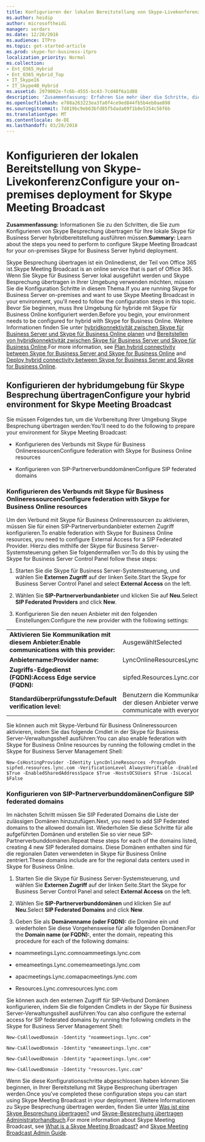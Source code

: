 ```yaml
---
title: Konfigurieren der lokalen Bereitstellung von Skype-Livekonferenz
ms.author: heidip
author: microsoftheidi
manager: serdars
ms.date: 12/20/2016
ms.audience: ITPro
ms.topic: get-started-article
ms.prod: skype-for-business-itpro
localization_priority: Normal
ms.collection:
- Ent_O365_Hybrid
- Ent_O365_Hybrid_Top
- IT_Skype16
- IT_Skype4B_Hybrid
ms.assetid: 2979802e-fc6b-4555-bc43-7cd48f6a1d88
description: 'Zusammenfassung: Erfahren Sie mehr über die Schritte, die Sie zum Konfigurieren von Skype Besprechung übertragen für Ihre lokale Skype für Business Server hybridbereitstellung ausführen müssen.'
ms.openlocfilehash: e788a263223ea3fa0f4ce9ed844fb5b4eb0ae898
ms.sourcegitcommit: 7d819bc9eb63bfd85f5dada09f1b8e5354c56f6b
ms.translationtype: MT
ms.contentlocale: de-DE
ms.lasthandoff: 03/28/2018
---
```

# <a name="configure-your-on-premises-deployment-for-skype-meeting-broadcast"></a><span data-ttu-id="57f72-103">Konfigurieren der lokalen Bereitstellung von Skype-Livekonferenz</span><span class="sxs-lookup"><span data-stu-id="57f72-103">Configure your on-premises deployment for Skype Meeting Broadcast</span></span>
 
<span data-ttu-id="57f72-104">**Zusammenfassung:** Informationen Sie zu den Schritten, die Sie zum Konfigurieren von Skype Besprechung übertragen für Ihre lokale Skype für Business Server hybridbereitstellung ausführen müssen.</span><span class="sxs-lookup"><span data-stu-id="57f72-104">**Summary:** Learn about the steps you need to perform to configure Skype Meeting Broadcast for your on-premises Skype for Business Server hybrid deployment.</span></span>
  
<span data-ttu-id="57f72-105">Skype Besprechung übertragen ist ein Onlinedienst, der Teil von Office 365 ist.</span><span class="sxs-lookup"><span data-stu-id="57f72-105">Skype Meeting Broadcast is an online service that is part of Office 365.</span></span> <span data-ttu-id="57f72-106">Wenn Sie Skype für Business Server lokal ausgeführt werden und Skype Besprechung übertragen in Ihrer Umgebung verwenden möchten, müssen Sie die Konfiguration Schritte in diesem Thema.</span><span class="sxs-lookup"><span data-stu-id="57f72-106">If you are running Skype for Business Server on-premises and want to use Skype Meeting Broadcast in your environment, you'll need to follow the configuration steps in this topic.</span></span> <span data-ttu-id="57f72-107">Bevor Sie beginnen, muss Ihre Umgebung für hybride mit Skype für Business Online konfiguriert werden.</span><span class="sxs-lookup"><span data-stu-id="57f72-107">Before you begin, your environment needs to be configured for hybrid with Skype for Business Online.</span></span> <span data-ttu-id="57f72-108">Weitere Informationen finden Sie unter [hybridkonnektivität zwischen Skype für Business Server und Skype für Business Online planen](../skype-for-business-hybrid-solutions/plan-hybrid-connectivity.md) und [Bereitstellen von hybridkonnektivität zwischen Skype für Business Server und Skype für Business Online](../skype-for-business-hybrid-solutions/deploy-hybrid-connectivity/deploy-hybrid-connectivity.md).</span><span class="sxs-lookup"><span data-stu-id="57f72-108">For more information, see [Plan hybrid connectivity between Skype for Business Server and Skype for Business Online](../skype-for-business-hybrid-solutions/plan-hybrid-connectivity.md) and [Deploy hybrid connectivity between Skype for Business Server and Skype for Business Online](../skype-for-business-hybrid-solutions/deploy-hybrid-connectivity/deploy-hybrid-connectivity.md).</span></span>
  
## <a name="configure-your-hybrid-environment-for-skype-meeting-broadcast"></a><span data-ttu-id="57f72-109">Konfigurieren der hybridumgebung für Skype Besprechung übertragen</span><span class="sxs-lookup"><span data-stu-id="57f72-109">Configure your hybrid environment for Skype Meeting Broadcast</span></span>

<span data-ttu-id="57f72-110">Sie müssen Folgendes tun, um die Vorbereitung Ihrer Umgebung Skype Besprechung übertragen werden:</span><span class="sxs-lookup"><span data-stu-id="57f72-110">You'll need to do the following to prepare your environment for Skype Meeting Broadcast:</span></span>
  
- <span data-ttu-id="57f72-111">Konfigurieren des Verbunds mit Skype für Business Onlineressourcen</span><span class="sxs-lookup"><span data-stu-id="57f72-111">Configure federation with Skype for Business Online resources</span></span>
    
- <span data-ttu-id="57f72-112">Konfigurieren von SIP-Partnerverbunddomänen</span><span class="sxs-lookup"><span data-stu-id="57f72-112">Configure SIP federated domains</span></span>
    
### <a name="configure-federation-with-skype-for-business-online-resources"></a><span data-ttu-id="57f72-113">Konfigurieren des Verbunds mit Skype für Business Onlineressourcen</span><span class="sxs-lookup"><span data-stu-id="57f72-113">Configure federation with Skype for Business Online resources</span></span>

<span data-ttu-id="57f72-114">Um den Verbund mit Skype für Business Onlineressourcen zu aktivieren, müssen Sie für einen SIP-Partnerverbundanbieter externen Zugriff konfigurieren.</span><span class="sxs-lookup"><span data-stu-id="57f72-114">To enable federation with Skype for Business Online resources, you need to configure External Access for a SIP Federated Provider.</span></span> <span data-ttu-id="57f72-115">Hierzu dies mithilfe der Skype für Business Server-Systemsteuerung gehen Sie folgendermaßen vor:</span><span class="sxs-lookup"><span data-stu-id="57f72-115">To do this by using the Skype for Business Server Control Panel follow these steps:</span></span>
  
1. <span data-ttu-id="57f72-116">Starten Sie die Skype für Business Server-Systemsteuerung, und wählen Sie **Externen Zugriff** auf der linken Seite.</span><span class="sxs-lookup"><span data-stu-id="57f72-116">Start the Skype for Business Server Control Panel and select **External Access** on the left.</span></span>
    
2. <span data-ttu-id="57f72-117">Wählen Sie **SIP-Partnerverbundanbieter** und klicken Sie auf **Neu**.</span><span class="sxs-lookup"><span data-stu-id="57f72-117">Select **SIP Federated Providers** and click **New**.</span></span>
    
3. <span data-ttu-id="57f72-118">Konfigurieren Sie den neuen Anbieter mit den folgenden Einstellungen:</span><span class="sxs-lookup"><span data-stu-id="57f72-118">Configure the new provider with the following settings:</span></span>
    
|||
|:-----|:-----|
|<span data-ttu-id="57f72-119">**Aktivieren Sie Kommunikation mit diesem Anbieter:**</span><span class="sxs-lookup"><span data-stu-id="57f72-119">**Enable communications with this provider:**</span></span> <br/> |<span data-ttu-id="57f72-120">Ausgewählt</span><span class="sxs-lookup"><span data-stu-id="57f72-120">Selected</span></span>  <br/> |
|<span data-ttu-id="57f72-121">**Anbietername:**</span><span class="sxs-lookup"><span data-stu-id="57f72-121">**Provider name:**</span></span> <br/> |<span data-ttu-id="57f72-122">LyncOnlineResources</span><span class="sxs-lookup"><span data-stu-id="57f72-122">LyncOnlineResources</span></span>  <br/> |
|<span data-ttu-id="57f72-123">**Zugriffs-Edgedienst (FQDN):**</span><span class="sxs-lookup"><span data-stu-id="57f72-123">**Access Edge service (FQDN):**</span></span> <br/> |<span data-ttu-id="57f72-124">sipfed.Resources.Lync.com</span><span class="sxs-lookup"><span data-stu-id="57f72-124">sipfed.resources.lync.com</span></span>  <br/> |
|<span data-ttu-id="57f72-125">**Standardüberprüfungsstufe:**</span><span class="sxs-lookup"><span data-stu-id="57f72-125">**Default verification level:**</span></span> <br/> |<span data-ttu-id="57f72-126">Benutzern die Kommunikation mit jedem erlauben, der diesen Anbieter verwendet</span><span class="sxs-lookup"><span data-stu-id="57f72-126">Allow users to communicate with everyone using this provider.</span></span>  <br/> |
   
<span data-ttu-id="57f72-127">Sie können auch mit Skype-Verbund für Business Onlineressourcen aktivieren, indem Sie das folgende Cmdlet in der Skype für Business Server-Verwaltungsshell ausführen:</span><span class="sxs-lookup"><span data-stu-id="57f72-127">You can also enable federation with Skype for Business Online resources by running the following cmdlet in the Skype for Business Server Management Shell:</span></span>
  
```
New-CsHostingProvider -Identity LyncOnlineResources -ProxyFqdn sipfed.resources.lync.com -VerificationLevel AlwaysVerifiable -Enabled $True -EnabledSharedAddressSpace $True -HostsOCSUsers $True -IsLocal $False
```

### <a name="configure-sip-federated-domains"></a><span data-ttu-id="57f72-128">Konfigurieren von SIP-Partnerverbunddomänen</span><span class="sxs-lookup"><span data-stu-id="57f72-128">Configure SIP federated domains</span></span>

<span data-ttu-id="57f72-129">Im nächsten Schritt müssen Sie SIP Federated Domains die Liste der zulässigen Domänen hinzuzufügen.</span><span class="sxs-lookup"><span data-stu-id="57f72-129">Next, you need to add SIP Federated domains to the allowed domain list.</span></span> <span data-ttu-id="57f72-130">Wiederholen Sie diese Schritte für alle aufgeführten Domänen und erstellen Sie so vier neue SIP-Partnerverbunddomänen.</span><span class="sxs-lookup"><span data-stu-id="57f72-130">Repeat these steps for each of the domains listed, creating 4 new SIP federated domains.</span></span> <span data-ttu-id="57f72-131">Diese Domänen enthalten sind für die regionalen Daten verwendeten in Skype für Business Online zentriert.</span><span class="sxs-lookup"><span data-stu-id="57f72-131">These domains include are for the regional data centers used in Skype for Business Online.</span></span>
  
1. <span data-ttu-id="57f72-132">Starten Sie die Skype für Business Server-Systemsteuerung, und wählen Sie **Externen Zugriff** auf der linken Seite.</span><span class="sxs-lookup"><span data-stu-id="57f72-132">Start the Skype for Business Server Control Panel and select **External Access** on the left.</span></span>
    
2. <span data-ttu-id="57f72-133">Wählen Sie **SIP-Partnerverbunddomänen** und klicken Sie auf **Neu**.</span><span class="sxs-lookup"><span data-stu-id="57f72-133">Select **SIP Federated Domains** and click **New**.</span></span>
    
3. <span data-ttu-id="57f72-134">Geben Sie als **Domänenname (oder FQDN):** die Domäne ein und wiederholen Sie diese Vorgehensweise für alle folgenden Domänen:</span><span class="sxs-lookup"><span data-stu-id="57f72-134">For the **Domain name (or FQDN):**, enter the domain, repeating this procedure for each of the following domains:</span></span>
    
  - <span data-ttu-id="57f72-135">noammeetings.Lync.com</span><span class="sxs-lookup"><span data-stu-id="57f72-135">noammeetings.lync.com</span></span>
    
  - <span data-ttu-id="57f72-136">emeameetings.Lync.com</span><span class="sxs-lookup"><span data-stu-id="57f72-136">emeameetings.lync.com</span></span>
    
  - <span data-ttu-id="57f72-137">apacmeetings.Lync.com</span><span class="sxs-lookup"><span data-stu-id="57f72-137">apacmeetings.lync.com</span></span>
    
  - <span data-ttu-id="57f72-138">Resources.Lync.com</span><span class="sxs-lookup"><span data-stu-id="57f72-138">resources.lync.com</span></span>
    
<span data-ttu-id="57f72-139">Sie können auch den externen Zugriff für SIP-Verbund Domänen konfigurieren, indem Sie die folgenden Cmdlets in der Skype für Business Server-Verwaltungsshell ausführen:</span><span class="sxs-lookup"><span data-stu-id="57f72-139">You can also configure the external access for SIP federated domains by running the following cmdlets in the Skype for Business Server Management Shell:</span></span>
  
```
New-CsAllowedDomain -Identity "noammeetings.lync.com"
```

```
New-CsAllowedDomain -Identity "emeameetings.lync.com"
```

```
New-CsAllowedDomain -Identity "apacmeetings.lync.com"
```

```
New-CsAllowedDomain -Identity "resources.lync.com"
```

<span data-ttu-id="57f72-140">Wenn Sie diese Konfigurationsschritte abgeschlossen haben können Sie beginnen, in Ihrer Bereitstellung mit Skype Besprechung übertragen werden.</span><span class="sxs-lookup"><span data-stu-id="57f72-140">Once you've completed these configuration steps you can start using Skype Meeting Broadcast in your deployment.</span></span> <span data-ttu-id="57f72-141">Weitere Informationen zu Skype Besprechung übertragen werden, finden Sie unter [Was ist eine Skype Besprechung übertragen?](https://go.microsoft.com/fwlink/?LinkId=617071) und [Skype-Besprechung übertragen Administratorhandbuch](https://go.microsoft.com/fwlink/?LinkId=617075).</span><span class="sxs-lookup"><span data-stu-id="57f72-141">For more information about Skype Meeting Broadcast, see [What is a Skype Meeting Broadcast?](https://go.microsoft.com/fwlink/?LinkId=617071) and [Skype Meeting Broadcast Admin Guide](https://go.microsoft.com/fwlink/?LinkId=617075).</span></span>
  


